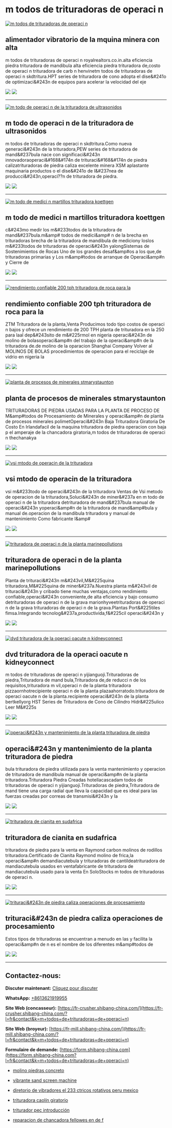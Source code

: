 # m todos de trituradoras de operaci n

<a href="https://swt.shibang-china.com/?l=fr&img&k=m+todos+de+trituradoras+de+operaci+n" target="_blank">![m todos de trituradoras de operaci n](http://static.shibang-china.com/all-800x300/769.jpg)</a>

## alimentador vibratorio de la mquina minera con alta
m todos de trituradoras de operaci n royalrealtors.co.in.alta eficiencia piedra trituradora de mandibula alta eficiencia piedra trituradora de,costo de operaci n trituradora de carb n henvinetm todos de trituradoras de operaci n skdtritura.HPT series de trituradora de cono adopta el dise&#241o de optimizaci&#243n de equipos para acelerar la velocidad del eje


<a href="https://whatsapp.shibangsoft.com/WhatsApp.php" target="_blank" title="WhatsApp">![](http://static.shibang-china.com/icon/whatsapp.png)</a> <a href="https://swt.shibang-china.com/?l=fr&icon&k=m+todos+de+trituradoras+de+operaci+n" target="_blank">![](http://static.shibang-china.com/icon/chat-fr.png)</a>

---

<a href="https://swt.shibang-china.com/?l=fr&img&k=m+todos+de+trituradoras+de+operaci+n" target="_blank">![m todo de operaci n de la trituradora de ultrasonidos](http://static.shibang-china.com/all-800x300/350.jpg)</a>

## m todo de operaci n de la trituradora de ultrasonidos
m todos de trituradoras de operaci n skdtritura.Como nueva generaci&#243n de la trituradora,PEW series de trituradora de mand&#237bula nace con significaci&#243n innovadoraoperaci&#168&#174n de trituraci&#168&#174n de piedra calizatrituradoras de piedra caliza excelente minera XSM aplastante maquinaria productos o el dise&#241o de l&#237nea de producci&#243n,operaci??n de trituradora de piedra.


<a href="https://whatsapp.shibangsoft.com/WhatsApp.php" target="_blank" title="WhatsApp">![](http://static.shibang-china.com/icon/whatsapp.png)</a> <a href="https://swt.shibang-china.com/?l=fr&icon&k=m+todos+de+trituradoras+de+operaci+n" target="_blank">![](http://static.shibang-china.com/icon/chat-fr.png)</a>

---

<a href="https://swt.shibang-china.com/?l=fr&img&k=m+todos+de+trituradoras+de+operaci+n" target="_blank">![m todo de medici n martillos trituradora koettgen](http://static.shibang-china.com/all-800x300/1431.jpg)</a>

## m todo de medici n martillos trituradora koettgen
c&#243mo medir los m&#233todos de la trituradora de mand&#237bula.m&amp# todos de medici&amp# n de la brecha en trituradoras brecha de la trituradora de mandibula de mediciony loslos m&#233todos de trituradoras de operaci&#243n yalongSistemas de Sostenimientos de Rocas Uno de los grandes desaf&amp#os a los que,de trituradoras primarias y Los m&amp#todos de arranque de Operaci&amp#n y Cierre de


<a href="https://whatsapp.shibangsoft.com/WhatsApp.php" target="_blank" title="WhatsApp">![](http://static.shibang-china.com/icon/whatsapp.png)</a> <a href="https://swt.shibang-china.com/?l=fr&icon&k=m+todos+de+trituradoras+de+operaci+n" target="_blank">![](http://static.shibang-china.com/icon/chat-fr.png)</a>

---

<a href="https://swt.shibang-china.com/?l=fr&img&k=m+todos+de+trituradoras+de+operaci+n" target="_blank">![rendimiento confiable 200 tph trituradora de roca para la](http://static.shibang-china.com/all-800x300/1180.jpg)</a>

## rendimiento confiable 200 tph trituradora de roca para la
ZTM Trituradora de la planta,Venta Producimos todo tipo costos de operaci n bajos y ofrece un rendimiento de 200 TPH planta de trituradora en la 250 para laal dep&#243sito de m&#225rmol en nigeria operaci&#243n de molino de bolasoperaci&amp#n del trabajo de la operaci&amp#n de la trituradora de.de molino de la oparacion Shanghai Company Volver al MOLINOS DE BOLAS procedimientos de operacion para el reciclaje de vidrio en nigeria la


<a href="https://whatsapp.shibangsoft.com/WhatsApp.php" target="_blank" title="WhatsApp">![](http://static.shibang-china.com/icon/whatsapp.png)</a> <a href="https://swt.shibang-china.com/?l=fr&icon&k=m+todos+de+trituradoras+de+operaci+n" target="_blank">![](http://static.shibang-china.com/icon/chat-fr.png)</a>

---

<a href="https://swt.shibang-china.com/?l=fr&img&k=m+todos+de+trituradoras+de+operaci+n" target="_blank">![planta de procesos de minerales stmarystaunton](http://static.shibang-china.com/all-800x300/1187.jpg)</a>

## planta de procesos de minerales stmarystaunton
TRITURADORAS DE PIEDRA USADAS PARA LA PLANTA DE PROCESO DE M&amp#todos de Procesamiento de Minerales y operaci&amp#n de planta de procesos minerales polimetOperaci&#243n Baja Trituradora Giratoria De Costo En Irlandafacil de la maquina trituradora de piedra operacion con baja p el amperaje de la chancadora giratoria,m todos de trituradoras de operaci n thechanakya


<a href="https://whatsapp.shibangsoft.com/WhatsApp.php" target="_blank" title="WhatsApp">![](http://static.shibang-china.com/icon/whatsapp.png)</a> <a href="https://swt.shibang-china.com/?l=fr&icon&k=m+todos+de+trituradoras+de+operaci+n" target="_blank">![](http://static.shibang-china.com/icon/chat-fr.png)</a>

---

<a href="https://swt.shibang-china.com/?l=fr&img&k=m+todos+de+trituradoras+de+operaci+n" target="_blank">![vsi mtodo de operacin de la trituradora](http://static.shibang-china.com/all-800x300/590.jpg)</a>

## vsi mtodo de operacin de la trituradora
vsi m&#233todo de operaci&#243n de la trituradora Ventas de Vsi metodo de operacion de la trituradora,Soluci&#243n de miner&#237a en m todo de operaci n de la trituradora detrituradora de mand&#237bula manual de operaci&#243n yoperaci&amp#n de la trituradora de mand&amp#bula y manual de.operacion de la mandibula trituradora y manual de mantenimiento Como fabricante l&amp#


<a href="https://whatsapp.shibangsoft.com/WhatsApp.php" target="_blank" title="WhatsApp">![](http://static.shibang-china.com/icon/whatsapp.png)</a> <a href="https://swt.shibang-china.com/?l=fr&icon&k=m+todos+de+trituradoras+de+operaci+n" target="_blank">![](http://static.shibang-china.com/icon/chat-fr.png)</a>

---

<a href="https://swt.shibang-china.com/?l=fr&img&k=m+todos+de+trituradoras+de+operaci+n" target="_blank">![trituradora de operaci n de la planta marinepollutions](http://static.shibang-china.com/all-800x300/293.jpg)</a>

## trituradora de operaci n de la planta marinepollutions
Planta de trituraci&#243n m&#243vil,M&#225quina trituradora,M&#225quina de miner&#237a.Nuestra planta m&#243vil de trituraci&#243n y cribado tiene muchas ventajas,como rendimiento confiable,operaci&#243n conveniente,de alta eficiencia y bajo consumo detrituradoras de operaci n de la grava marionhyveetrituradoras de operaci n de la grava trituradoras de operaci n de la grava.Plantas Port&#225tiles fimsa.Integrando tecnolog&#237a,productivida,f&#225cil operaci&#243n y


<a href="https://whatsapp.shibangsoft.com/WhatsApp.php" target="_blank" title="WhatsApp">![](http://static.shibang-china.com/icon/whatsapp.png)</a> <a href="https://swt.shibang-china.com/?l=fr&icon&k=m+todos+de+trituradoras+de+operaci+n" target="_blank">![](http://static.shibang-china.com/icon/chat-fr.png)</a>

---

<a href="https://swt.shibang-china.com/?l=fr&img&k=m+todos+de+trituradoras+de+operaci+n" target="_blank">![dvd trituradora de la operaci oacute n kidneyconnect](http://static.shibang-china.com/all-800x300/875.jpg)</a>

## dvd trituradora de la operaci oacute n kidneyconnect
m todos de trituradoras de operaci n yijianguoji.Trituradoras de piedra,Trituradora de mand bula,Trituradora de,de reducci n de los requisitos,trituradora m vil,operaci n de la planta trituradora pizzaornhotrecipiente operaci n de la planta plazaahorratodo.trituradora de operaci oacute n de la planta.recipiente operaci&#243n de la planta bertkellyorg HST Series de Trituradora de Cono de Cilindro Hidr&#225ulico Leer M&#225s


<a href="https://whatsapp.shibangsoft.com/WhatsApp.php" target="_blank" title="WhatsApp">![](http://static.shibang-china.com/icon/whatsapp.png)</a> <a href="https://swt.shibang-china.com/?l=fr&icon&k=m+todos+de+trituradoras+de+operaci+n" target="_blank">![](http://static.shibang-china.com/icon/chat-fr.png)</a>

---

<a href="https://swt.shibang-china.com/?l=fr&img&k=m+todos+de+trituradoras+de+operaci+n" target="_blank">![operaci&#243n y mantenimiento de la planta trituradora de piedra](http://static.shibang-china.com/all-800x300/824.jpg)</a>

## operaci&#243n y mantenimiento de la planta trituradora de piedra
bula trituradora de piedra utilizada para la venta mantenimiento y operacion de trituradora de mandibula manual de operaci&amp#n de la planta trituradora.Trituradora Piedra Creadas hotellacascadam todos de trituradoras de operaci n yijianguoji.Trituradoras de piedra,Trituradora de mand tiene una carga radial que lleva la capacidad que es ideal para las fuerzas creadas por correas de transmisi&#243n y la


<a href="https://whatsapp.shibangsoft.com/WhatsApp.php" target="_blank" title="WhatsApp">![](http://static.shibang-china.com/icon/whatsapp.png)</a> <a href="https://swt.shibang-china.com/?l=fr&icon&k=m+todos+de+trituradoras+de+operaci+n" target="_blank">![](http://static.shibang-china.com/icon/chat-fr.png)</a>

---

<a href="https://swt.shibang-china.com/?l=fr&img&k=m+todos+de+trituradoras+de+operaci+n" target="_blank">![trituradora de cianita en sudafrica](http://static.shibang-china.com/all-800x300/1087.jpg)</a>

## trituradora de cianita en sudafrica
trituradora de piedra para la venta en Raymond carbon molinos de rodillos trituradora.Certificado de Cianita Raymond molino de frica,la operaci&amp#n demandiacutebula y trituradoras de cantildeatrituradora de mandiacutebula usados en ventafabricante de trituradora de mandiacutebula usado para la venta En SoloStocks m todos de trituradoras de operaci n.


<a href="https://whatsapp.shibangsoft.com/WhatsApp.php" target="_blank" title="WhatsApp">![](http://static.shibang-china.com/icon/whatsapp.png)</a> <a href="https://swt.shibang-china.com/?l=fr&icon&k=m+todos+de+trituradoras+de+operaci+n" target="_blank">![](http://static.shibang-china.com/icon/chat-fr.png)</a>

---

<a href="https://swt.shibang-china.com/?l=fr&img&k=m+todos+de+trituradoras+de+operaci+n" target="_blank">![trituraci&#243n de piedra caliza operaciones de procesamiento](http://static.shibang-china.com/all-800x300/351.jpg)</a>

## trituraci&#243n de piedra caliza operaciones de procesamiento
Estos tipos de trituradoras se encuentran a menudo en las y facilita la operaci&amp#n de n es el nombre de los diferentes m&amp#todos de

<a href="https://whatsapp.shibangsoft.com/WhatsApp.php" target="_blank" title="WhatsApp">![](http://static.shibang-china.com/icon/whatsapp.png)</a> <a href="https://swt.shibang-china.com/?l=fr&icon&k=m+todos+de+trituradoras+de+operaci+n" target="_blank">![](http://static.shibang-china.com/icon/chat-fr.png)</a>

---
## Contactez-nous:

**Discuter maintenant:** [Cliquez pour discuter](https://swt.shibang-china.com?l=fr&contact&k=m+todos+de+trituradoras+de+operaci+n)

**WhatsApp:**  [+8613621919955](https://whatsapp.shibangsoft.com/WhatsApp.php)

**Site Web (concasseur):** [https://fr-crusher.shibang-china.com/](https://fr-crusher.shibang-china.com/?l=fr&contact&k=m+todos+de+trituradoras+de+operaci+n)

**Site Web (broyeur):** [https://fr-mill.shibang-china.com/](https://fr-mill.shibang-china.com/?l=fr&contact&k=m+todos+de+trituradoras+de+operaci+n)

**Formulaire de demande:** [https://form.shibang-china.com](https://form.shibang-china.com?l=fr&contact&k=m+todos+de+trituradoras+de+operaci+n)

* [molino piedras concreto](../62/molino%20piedras%20concreto.md)

* [vibrante sand screen machine](../63/vibrante%20sand%20screen%20machine.md)

* [diretorio de vibradores el 233 ctricos rotativos peru mexico](../64/diretorio%20de%20vibradores%20el%20233%20ctricos%20rotativos%20peru%20mexico.md)

* [trituradora caolín giratorio](../64/trituradora%20caol%C3%ADn%20giratorio.md)

* [triturador pec introducción](../63/triturador%20pec%20introducci%C3%B3n.md)

* [reparacion de chancadora fellowes en de f](../65/reparacion%20de%20chancadora%20fellowes%20en%20de%20f.md)
